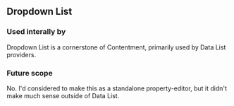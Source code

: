﻿## Dropdown List

### Used interally by

Dropdown List is a cornerstone of Contentment, primarily used by Data List providers.


### Future scope

No.
I'd considered to make this as a standalone property-editor, but it didn't make much sense outside of Data List.

